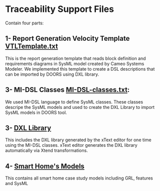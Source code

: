 # Traceability Support Files
Contain four parts:


## 1- Report Generation Velocity Template [VTLTemplate.txt](SmartHome.txt)
This is the report generation template that reads block definition and requirements diagrams in SysML model created by Cameo Systems Modeler. 
We implemented this template to create a DSL descriptions that can be imported by DOORS using DXL library.    

## 3- MI-DSL Classes [MI-DSL-classes.txt](MI_DSL_Classes.txt):
We used MI-DSL language to define SysML classes. These classes descripe the SysML models and used to create the DXL Library to import SysML models in DOORS tool. 

## 3- [DXL Library](https://github.com/Smart-Contract-Modelling-uOttawa/Traceability/tree/main/CGS4Adaptation/DXL%20Library%20for%20SysML%20Model)
This includes the DXL library generated by the xText editor for one time using the MI-DSL classes. xText editor generates the DXL library automatically via Xtend transformations.

## 4- [Smart Home's Models](Models/README.md)
This contains all smart home case study models including GRL, features and SysML 



